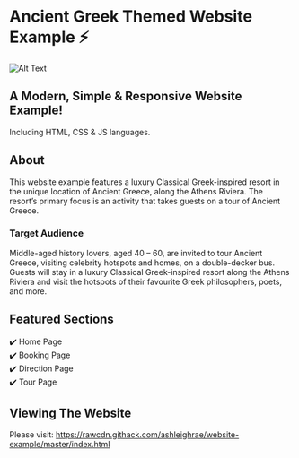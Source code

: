 # Ancient Greek Themed Website Example ⚡️

![Alt Text](https://github.com/ashleighrae/website-example/blob/master/website.gif)

## A Modern, Simple & Responsive Website Example!
Including HTML, CSS & JS languages.

## About
This website example features a luxury Classical Greek-inspired resort in the unique location of Ancient Greece, along the Athens Riviera. The resort’s primary focus is an activity that takes guests on a tour of Ancient Greece. 

### Target Audience
Middle-aged history lovers, aged 40 – 60, are invited to tour Ancient Greece, visiting celebrity hotspots and homes, on a double-decker bus. Guests will stay in a luxury Classical Greek-inspired resort along the Athens Riviera and visit the hotspots of their favourite Greek philosophers, poets, and more.

## Featured Sections 
✔️ Home Page\
✔️ Booking Page\
✔️ Direction Page\
✔️ Tour Page

## Viewing The Website 
Please visit: https://rawcdn.githack.com/ashleighrae/website-example/master/index.html
